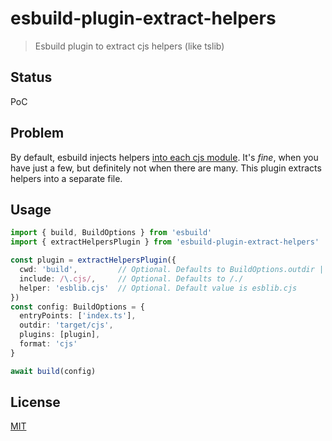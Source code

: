 # esbuild-plugin-extract-helpers
> Esbuild plugin to extract cjs helpers (like tslib)

## Status
PoC

## Problem
By default, esbuild injects helpers [into each cjs module](https://github.com/evanw/esbuild/issues/1230). It's _fine_, when you have just a few, but definitely not when there are many. This plugin extracts helpers into a separate file.

## Usage
```ts
import { build, BuildOptions } from 'esbuild'
import { extractHelpersPlugin } from 'esbuild-plugin-extract-helpers'

const plugin = extractHelpersPlugin({
  cwd: 'build',         // Optional. Defaults to BuildOptions.outdir || BuildOptions.absWorkingDir
  include: /\.cjs/,     // Optional. Defaults to /./
  helper: 'esblib.cjs'  // Optional. Default value is esblib.cjs
})
const config: BuildOptions = {
  entryPoints: ['index.ts'],
  outdir: 'target/cjs',
  plugins: [plugin],
  format: 'cjs'
}

await build(config)
```

## License
[MIT](./LICENSE)
